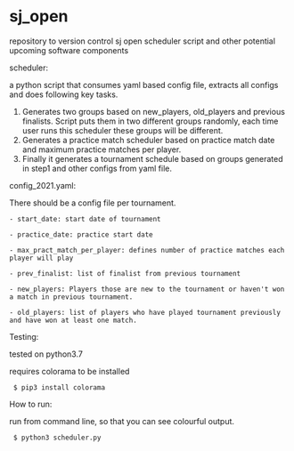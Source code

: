# sj_open

repository to version control sj open scheduler script and other potential upcoming software components

scheduler:

a python script that consumes yaml based config file, extracts all configs and does following key tasks.
   1. Generates two groups based on new_players, old_players and previous finalists. Script puts them in two different groups
      randomly, each time user runs this scheduler these groups will be different.
   2. Generates a practice match scheduler based on practice match date and maximum practice matches per player.
   3. Finally it generates a tournament schedule based on groups generated in step1 and other configs from yaml file.

config_2021.yaml:

There should be a config file per tournament.
     
    - start_date: start date of tournament
    
    - practice_date: practice start date
    
    - max_pract_match_per_player: defines number of practice matches each player will play
    
    - prev_finalist: list of finalist from previous tournament

    - new_players: Players those are new to the tournament or haven't won a match in previous tournament.

    - old_players: list of players who have played tournament previously and have won at least one match.

Testing:

tested on python3.7
   
   requires colorama to be installed 
  
     $ pip3 install colorama

How to run:

run from command line, so that you can see colourful output.
   
     $ python3 scheduler.py
